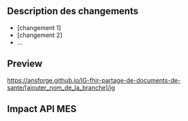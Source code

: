 ## Description des changements

* [changement 1]
* [changement 2]
* ...

## Preview

https://ansforge.github.io/IG-fhir-partage-de-documents-de-sante/[ajouter_nom_de_la_branche]/ig

## Impact API MES
